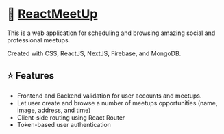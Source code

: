 # :busts_in_silhouette: [ReactMeetUp](https://react-meet-up.vercel.app/)
This is a web application for scheduling and browsing amazing social and professional meetups. 

Created with CSS, ReactJS, NextJS, Firebase, and MongoDB.

## ⭐ Features
- Frontend and Backend validation for user accounts and meetups.
- Let user create and browse a number of meetups opportunities (name, image, address, and time)
- Client-side routing using React Router
- Token-based user authentication
